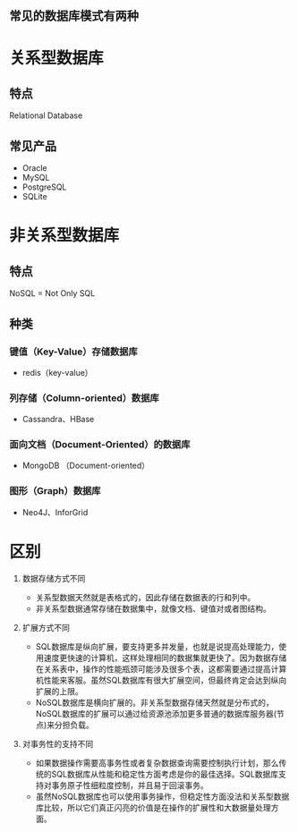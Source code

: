 ## 常见的数据库模式有两种

# 关系型数据库

## 特点 
Relational Database

## 常见产品
- Oracle
- MySQL
- PostgreSQL
- SQLite




# 非关系型数据库

## 特点
NoSQL = Not Only SQL

## 种类

### 键值（Key-Value）存储数据库
- redis（key-value）
### 列存储（Column-oriented）数据库
- Cassandra、HBase
### 面向文档（Document-Oriented）的数据库
- MongoDB （Document-oriented）
### 图形（Graph）数据库
- Neo4J、InforGrid

# 区别
1. 数据存储方式不同

    - 关系型数据天然就是表格式的，因此存储在数据表的行和列中。
    - 非关系型数据通常存储在数据集中，就像文档、键值对或者图结构。

2. 扩展方式不同

    - SQL数据库是纵向扩展，要支持更多并发量，也就是说提高处理能力，使用速度更快速的计算机，这样处理相同的数据集就更快了。因为数据存储在关系表中，操作的性能瓶颈可能涉及很多个表，这都需要通过提高计算机性能来客服。虽然SQL数据库有很大扩展空间，但最终肯定会达到纵向扩展的上限。
    - NoSQL数据库是横向扩展的。非关系型数据存储天然就是分布式的，NoSQL数据库的扩展可以通过给资源池添加更多普通的数据库服务器(节点)来分担负载。
3. 对事务性的支持不同
    - 如果数据操作需要高事务性或者复杂数据查询需要控制执行计划，那么传统的SQL数据库从性能和稳定性方面考虑是你的最佳选择。SQL数据库支持对事务原子性细粒度控制，并且易于回滚事务。
    - 虽然NoSQL数据库也可以使用事务操作，但稳定性方面没法和关系型数据库比较，所以它们真正闪亮的价值是在操作的扩展性和大数据量处理方面。
